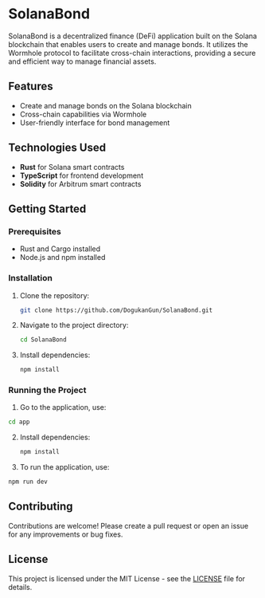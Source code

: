 # SolanaBond

SolanaBond is a decentralized finance (DeFi) application built on the Solana blockchain that enables users to create and manage bonds. It utilizes the Wormhole protocol to facilitate cross-chain interactions, providing a secure and efficient way to manage financial assets.

## Features

- Create and manage bonds on the Solana blockchain
- Cross-chain capabilities via Wormhole
- User-friendly interface for bond management

## Technologies Used

- **Rust** for Solana smart contracts
- **TypeScript** for frontend development
- **Solidity** for Arbitrum smart contracts

## Getting Started

### Prerequisites

- Rust and Cargo installed
- Node.js and npm installed

### Installation

1. Clone the repository:
   ```bash
   git clone https://github.com/DogukanGun/SolanaBond.git
   ```
2. Navigate to the project directory:
   ```bash
   cd SolanaBond
   ```
3. Install dependencies:
   ```bash
   npm install
   ```

### Running the Project


1. Go to the application, use:
```bash
cd app
```
2. Install dependencies:
   ```bash
   npm install
   ```

3. To run the application, use:
```bash
npm run dev
```

## Contributing

Contributions are welcome! Please create a pull request or open an issue for any improvements or bug fixes.

## License

This project is licensed under the MIT License - see the [LICENSE](LICENSE) file for details.

